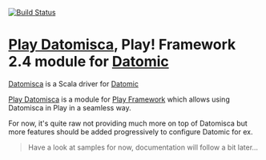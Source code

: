 [![Build Status](https://travis-ci.org/dwhjames/play-datomisca.svg?branch=master)](https://travis-ci.org/dwhjames/play-datomisca)

# [Play Datomisca](http://dwhjames.github.com/datomisca), Play! Framework 2.4 module for [Datomic](http://www.datomic.com)

[Datomisca](http://dwhjames.github.com/datomisca) is a Scala driver for [Datomic](http://www.datomic.com)

[Play Datomisca](https://github.com/dwhjames/play-datomisca) is a module for [Play Framework](http://www.playframework.org) which allows using Datomisca in Play in a seamless way.

For now, it's quite raw not providing much more on top of Datomisca but more features should be added progressively to configure Datomic for ex.

> Have a look at samples for now, documentation will follow a bit later...
